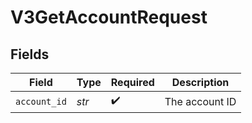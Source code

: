 # V3GetAccountRequest


## Fields

| Field              | Type               | Required           | Description        |
| ------------------ | ------------------ | ------------------ | ------------------ |
| `account_id`       | *str*              | :heavy_check_mark: | The account ID     |